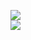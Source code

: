 [![](https://img.shields.io/badge/Made%20With-Github%20Spray-lightgrey.svg?style=for-the-badge&logo=github)](https://github.com/Annihil/github-spray#24894)  
[![](https://i.imgur.com/2DrTn0Z.gif)](https://github.com/Annihil/github-spray)